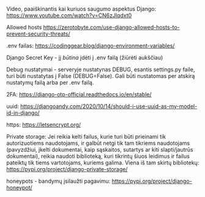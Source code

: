 Video, paaiškinantis kai kuriuos saugumo aspektus Django: https://www.youtube.com/watch?v=CN6zJlqdxt0

Allowed hosts https://zerotobyte.com/use-django-allowed-hosts-to-prevent-security-threats/

.env failas: https://codinggear.blog/django-environment-variables/

Django Secret Key - jį *būtina* įdėti į .env failą (žiūrėti aukščiau)

Debug nustatymai - serveryje nustatynas DEBUG, esantis settings.py faile, turi būti nustatytas į False (DEBUG=False). Gali būti nustatomas per atskirą nustatymų failą arba per .env failą.

2FA: https://django-otp-official.readthedocs.io/en/stable/

uuid: https://djangoandy.com/2020/10/14/should-i-use-uuid-as-my-model-id-in-django/

https: https://letsencrypt.org/

Private storage: Jei reikia kelti failus, kurie turi būti prieinami tik autorizuotiems naudotojams, ir galbūt netgi tik tam tikriems naudotojams (pavyzdžiui, įkelti dokumentai, kaip sąskaitos, sutartys ar kiti slapti/jautrūs dokumentai), reikia naudoti biblioteką, kuri tikrintų šiuos leidimus ir failus pateiktų tik tiems vartotojams, kuriems galima. Viena iš tam skirtų bibliotekų: https://pypi.org/project/django-private-storage/

honeypots - bandymų įsilaužti pagavimu: https://pypi.org/project/django-honeypot/

